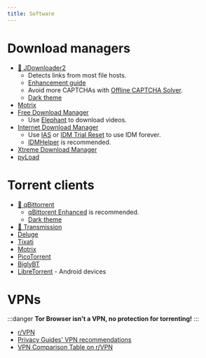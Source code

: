 ```yaml
---
title: Software
---
```


# Download managers

- [🌟 JDownloader2](https://jdownloader.org/jdownloader2)
  - Detects links from most file hosts.
  - [Enhancement guide](https://lemmy.world/post/3098414)
  - Avoid more CAPTCHAs with [Offline CAPTCHA Solver](https://github.com/cracker0dks/CaptchaSolver).
  - [Dark theme](https://support.jdownloader.org/Knowledgebase/Article/View/dark-mode-theme)
- [Motrix](https://motrix.app)
- [Free Download Manager](https://www.freedownloadmanager.org)
  - Use [Elephant](https://github.com/meowcateatrat/elephant) to download videos.
- [Internet Download Manager](https://internetdownloadmanager.com)
  - Use [IAS](https://github.com/lstprjct/IDM-Activation-Script) or [IDM Trial Reset](https://github.com/J2TEAM/idm-trial-reset) to use IDM forever.
  - [IDMHelper](https://github.com/unamer/IDMHelper) is recommended.
- [Xtreme Download Manager](https://xtremedownloadmanager.com)
- [pyLoad](https://pyload.net)

# Torrent clients

- [🌟 qBittorrent](https://www.qbittorrent.org)
  - [qBittorent Enhanced](https://github.com/c0re100/qBittorrent-Enhanced-Edition) is recommended.
  - [Dark theme](https://draculatheme.com/qbittorrent)
- [🌟 Transmission](https://transmissionbt.com)
- [Deluge](https://dev.deluge-torrent.org)
- [Tixati](https://tixati.com)
- [Motrix](https://motrix.app)
- [PicoTorrent](https://picotorrent.org)
- [BiglyBT](https://www.biglybt.com)
- [LibreTorrent](https://github.com/proninyaroslav/libretorrent) - Android devices

# VPNs

:::danger
**Tor Browser isn't a VPN, no protection for torrenting!**
:::

- [r/VPN](https://www.reddit.com/r/VPN)
- [Privacy Guides' VPN recommendations](https://www.privacyguides.org/vpn)
- [VPN Comparison Table on r/VPN](https://www.reddit.com/m736zt)
